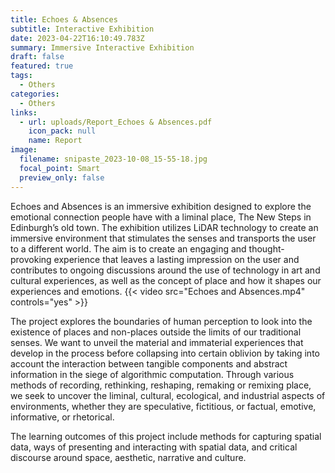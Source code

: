 ```yaml
---
title: Echoes & Absences
subtitle: Interactive Exhibition
date: 2023-04-22T16:10:49.783Z
summary: Immersive Interactive Exhibition
draft: false
featured: true
tags:
  - Others
categories:
  - Others
links:
  - url: uploads/Report_Echoes & Absences.pdf
    icon_pack: null
    name: Report
image:
  filename: snipaste_2023-10-08_15-55-18.jpg
  focal_point: Smart
  preview_only: false
---
```

Echoes and Absences is an immersive exhibition designed to explore the emotional connection people have with a liminal place, The New Steps in Edinburgh’s old town. The exhibition utilizes LiDAR technology to create an immersive environment that stimulates the senses and transports the user to a different world. The aim is to create an engaging and thought-provoking experience that leaves a lasting impression on the user and contributes to ongoing discussions around the use of technology in art and cultural experiences, as well as the concept of place and how it shapes our experiences and emotions.
{{< video src="Echoes and Absences.mp4" controls="yes" >}}

The project explores the boundaries of human perception to look into the existence of places and non-places outside the limits of our traditional senses. We want to unveil the material and immaterial experiences that develop in the process before collapsing into certain oblivion by taking into account the interaction between tangible components and abstract information in the siege of algorithmic computation. Through various methods of recording, rethinking, reshaping, remaking or remixing place, we seek to uncover the liminal, cultural, ecological, and industrial aspects of environments, whether they are speculative, fictitious, or factual, emotive, informative, or rhetorical.  

The learning outcomes of this project include methods for capturing spatial data, ways of presenting and interacting with spatial data, and critical discourse around space, aesthetic, narrative and culture.